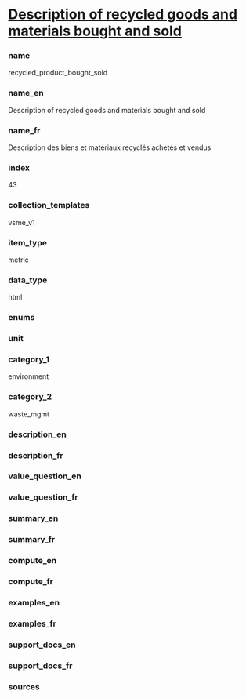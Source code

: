 
# [Description of recycled goods and materials bought and sold](#recycled_product_bought_sold)

### name

recycled_product_bought_sold

### name_en

Description of recycled goods and materials bought and sold

### name_fr

Description des biens et matériaux recyclés achetés et vendus

### index

43

### collection_templates

vsme_v1

### item_type

metric

### data_type

html

### enums



### unit



### category_1

environment

### category_2

waste_mgmt

### description_en



### description_fr



### value_question_en



### value_question_fr



### summary_en



### summary_fr



### compute_en



### compute_fr



### examples_en



### examples_fr



### support_docs_en



### support_docs_fr



### sources
